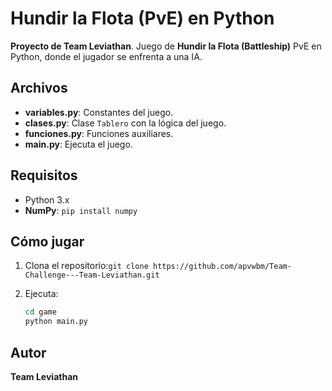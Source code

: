 
# Hundir la Flota (PvE) en Python

**Proyecto de Team Leviathan**. Juego de **Hundir la Flota (Battleship)** PvE en Python, donde el jugador se enfrenta a una IA.

## Archivos

- **variables.py**: Constantes del juego.
- **clases.py**: Clase `Tablero` con la lógica del juego.
- **funciones.py**: Funciones auxiliares.
- **main.py**: Ejecuta el juego.

## Requisitos

- Python 3.x
- **NumPy**: `pip install numpy`

## Cómo jugar

1. Clona el repositorio:`git clone https://github.com/apvwbm/Team-Challenge---Team-Leviathan.git`
2. Ejecuta:

   ```bash
   cd game
   python main.py
   ```

## Autor

**Team Leviathan**
